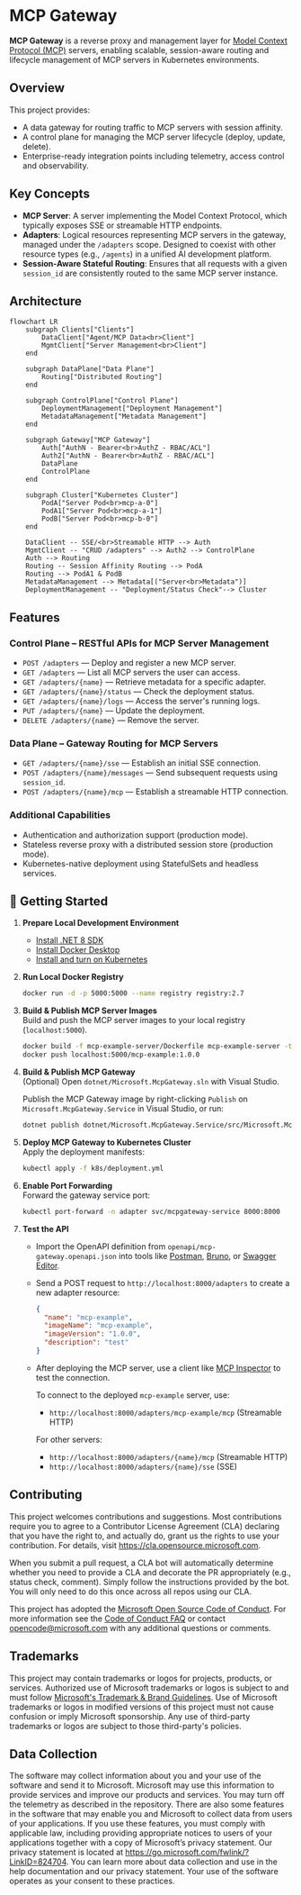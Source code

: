 # MCP Gateway

**MCP Gateway** is a reverse proxy and management layer for [Model Context Protocol (MCP)](https://modelcontextprotocol.io/introduction) servers, enabling scalable, session-aware routing and lifecycle management of MCP servers in Kubernetes environments.

## Overview

This project provides:

- A data gateway for routing traffic to MCP servers with session affinity.
- A control plane for managing the MCP server lifecycle (deploy, update, delete).
- Enterprise-ready integration points including telemetry, access control and observability.

## Key Concepts

- **MCP Server**: A server implementing the Model Context Protocol, which typically exposes SSE or streamable HTTP endpoints.
- **Adapters**: Logical resources representing MCP servers in the gateway, managed under the `/adapters` scope. Designed to coexist with other resource types (e.g., `/agents`) in a unified AI development platform.
- **Session-Aware Stateful Routing**: Ensures that all requests with a given `session_id` are consistently routed to the same MCP server instance.

## Architecture

```mermaid
flowchart LR
    subgraph Clients["Clients"]
        DataClient["Agent/MCP Data<br>Client"]
        MgmtClient["Server Management<br>Client"]
    end

    subgraph DataPlane["Data Plane"]
        Routing["Distributed Routing"]
    end

    subgraph ControlPlane["Control Plane"]
        DeploymentManagement["Deployment Management"]
        MetadataManagement["Metadata Management"]
    end

    subgraph Gateway["MCP Gateway"]
        Auth["AuthN - Bearer<br>AuthZ - RBAC/ACL"]
        Auth2["AuthN - Bearer<br>AuthZ - RBAC/ACL"]
        DataPlane
        ControlPlane
    end

    subgraph Cluster["Kubernetes Cluster"]
        PodA["Server Pod<br>mcp-a-0"]
        PodA1["Server Pod<br>mcp-a-1"]
        PodB["Server Pod<br>mcp-b-0"]
    end

    DataClient -- SSE/<br>Streamable HTTP --> Auth
    MgmtClient -- "CRUD /adapters" --> Auth2 --> ControlPlane
    Auth --> Routing
    Routing -- Session Affinity Routing --> PodA
    Routing --> PodA1 & PodB
    MetadataManagement --> Metadata[("Server<br>Metadata")]
    DeploymentManagement -- "Deployment/Status Check"--> Cluster
```

## Features

### Control Plane – RESTful APIs for MCP Server Management

- `POST /adapters` — Deploy and register a new MCP server.
- `GET /adapters` — List all MCP servers the user can access.
- `GET /adapters/{name}` — Retrieve metadata for a specific adapter.
- `GET /adapters/{name}/status` — Check the deployment status.
- `GET /adapters/{name}/logs` — Access the server's running logs.
- `PUT /adapters/{name}` — Update the deployment.
- `DELETE /adapters/{name}` — Remove the server.

### Data Plane – Gateway Routing for MCP Servers

- `GET /adapters/{name}/sse` — Establish an initial SSE connection.
- `POST /adapters/{name}/messages` — Send subsequent requests using `session_id`.
- `POST /adapters/{name}/mcp` — Establish a streamable HTTP connection.

### Additional Capabilities

- Authentication and authorization support (production mode).
- Stateless reverse proxy with a distributed session store (production mode).
- Kubernetes-native deployment using StatefulSets and headless services.

## 🚀 Getting Started

1. **Prepare Local Development Environment**  
   - [Install .NET 8 SDK](https://dotnet.microsoft.com/en-us/download/dotnet/8.0)
   - [Install Docker Desktop](https://docs.docker.com/desktop/)
   - [Install and turn on Kubernetes](https://docs.docker.com/desktop/features/kubernetes/#install-and-turn-on-kubernetes)

2. **Run Local Docker Registry**  
   ```sh
   docker run -d -p 5000:5000 --name registry registry:2.7
   ```

3. **Build & Publish MCP Server Images**  
   Build and push the MCP server images to your local registry (`localhost:5000`).
   ```sh
   docker build -f mcp-example-server/Dockerfile mcp-example-server -t localhost:5000/mcp-example:1.0.0
   docker push localhost:5000/mcp-example:1.0.0
   ```

4. **Build & Publish MCP Gateway**  
   (Optional) Open `dotnet/Microsoft.McpGateway.sln` with Visual Studio.

   Publish the MCP Gateway image by right-clicking `Publish` on `Microsoft.McpGateway.Service` in Visual Studio, or run:
   ```sh
   dotnet publish dotnet/Microsoft.McpGateway.Service/src/Microsoft.McpGateway.Service.csproj -c Release /p:PublishProfile=localhost_5000.pubxml
   ```

5. **Deploy MCP Gateway to Kubernetes Cluster**  
   Apply the deployment manifests:
   ```sh
   kubectl apply -f k8s/deployment.yml
   ```

6. **Enable Port Forwarding**  
   Forward the gateway service port:
   ```sh
   kubectl port-forward -n adapter svc/mcpgateway-service 8000:8000
   ```

7. **Test the API**

   - Import the OpenAPI definition from `openapi/mcp-gateway.openapi.json` into tools like [Postman](https://www.postman.com/), [Bruno](https://www.usebruno.com/), or [Swagger Editor](https://editor.swagger.io/).

   - Send a POST request to `http://localhost:8000/adapters` to create a new adapter resource:
     ```json
     {
       "name": "mcp-example",
       "imageName": "mcp-example",
       "imageVersion": "1.0.0",
       "description": "test"
     }
     ```

   - After deploying the MCP server, use a client like [MCP Inspector](https://modelcontextprotocol.io/docs/tools/inspector) to test the connection.

     To connect to the deployed `mcp-example` server, use:  
     - `http://localhost:8000/adapters/mcp-example/mcp` (Streamable HTTP)

     For other servers:  
     - `http://localhost:8000/adapters/{name}/mcp` (Streamable HTTP)  
     - `http://localhost:8000/adapters/{name}/sse` (SSE)

## Contributing

This project welcomes contributions and suggestions.  Most contributions require you to agree to a
Contributor License Agreement (CLA) declaring that you have the right to, and actually do, grant us
the rights to use your contribution. For details, visit https://cla.opensource.microsoft.com.

When you submit a pull request, a CLA bot will automatically determine whether you need to provide
a CLA and decorate the PR appropriately (e.g., status check, comment). Simply follow the instructions
provided by the bot. You will only need to do this once across all repos using our CLA.

This project has adopted the [Microsoft Open Source Code of Conduct](https://opensource.microsoft.com/codeofconduct/).
For more information see the [Code of Conduct FAQ](https://opensource.microsoft.com/codeofconduct/faq/) or
contact [opencode@microsoft.com](mailto:opencode@microsoft.com) with any additional questions or comments.

## Trademarks

This project may contain trademarks or logos for projects, products, or services. Authorized use of Microsoft 
trademarks or logos is subject to and must follow 
[Microsoft's Trademark & Brand Guidelines](https://www.microsoft.com/en-us/legal/intellectualproperty/trademarks/usage/general).
Use of Microsoft trademarks or logos in modified versions of this project must not cause confusion or imply Microsoft sponsorship.
Any use of third-party trademarks or logos are subject to those third-party's policies.

## Data Collection

The software may collect information about you and your use of the software and send it to Microsoft. Microsoft may use this information to provide services and improve our products and services. You may turn off the telemetry as described in the repository. There are also some features in the software that may enable you and Microsoft to collect data from users of your applications. If you use these features, you must comply with applicable law, including providing appropriate notices to users of your applications together with a copy of Microsoft’s privacy statement. Our privacy statement is located at https://go.microsoft.com/fwlink/?LinkID=824704. You can learn more about data collection and use in the help documentation and our privacy statement. Your use of the software operates as your consent to these practices.
